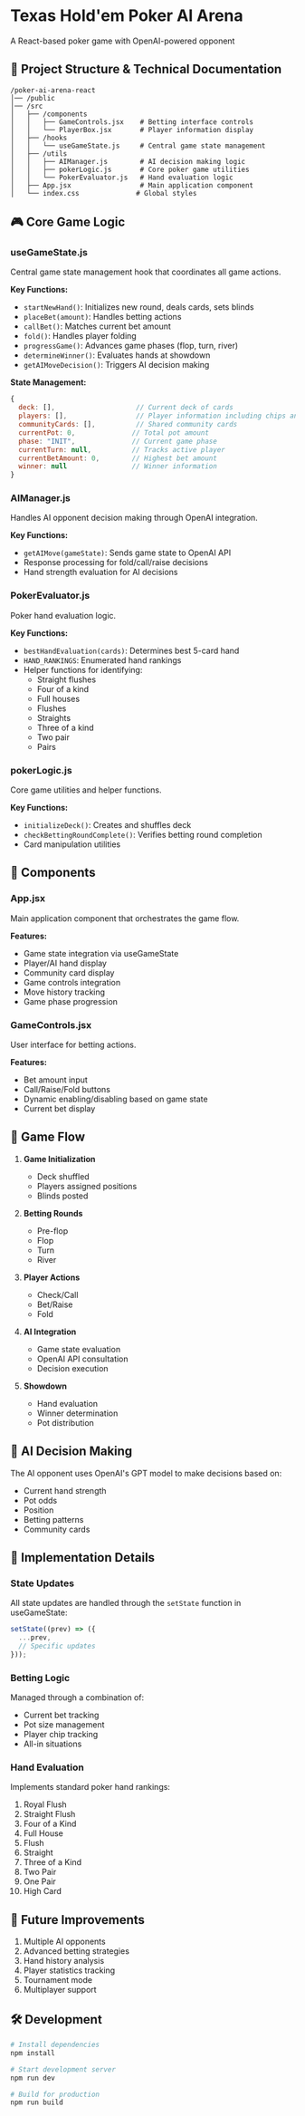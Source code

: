 # Texas Hold'em Poker AI Arena
A React-based poker game with OpenAI-powered opponent

## 📁 Project Structure & Technical Documentation

```
/poker-ai-arena-react
│── /public
│── /src
│   ├── /components
│   │   ├── GameControls.jsx    # Betting interface controls
│   │   └── PlayerBox.jsx       # Player information display
│   ├── /hooks
│   │   └── useGameState.js     # Central game state management
│   ├── /utils
│   │   ├── AIManager.js        # AI decision making logic
│   │   ├── pokerLogic.js       # Core poker game utilities
│   │   └── PokerEvaluator.js   # Hand evaluation logic
│   ├── App.jsx                 # Main application component
│   └── index.css              # Global styles
```

## 🎮 Core Game Logic

### useGameState.js
Central game state management hook that coordinates all game actions.

**Key Functions:**
- `startNewHand()`: Initializes new round, deals cards, sets blinds
- `placeBet(amount)`: Handles betting actions
- `callBet()`: Matches current bet amount
- `fold()`: Handles player folding
- `progressGame()`: Advances game phases (flop, turn, river)
- `determineWinner()`: Evaluates hands at showdown
- `getAIMoveDecision()`: Triggers AI decision making

**State Management:**
```javascript
{
  deck: [],                    // Current deck of cards
  players: [],                 // Player information including chips and cards
  communityCards: [],          // Shared community cards
  currentPot: 0,              // Total pot amount
  phase: "INIT",              // Current game phase
  currentTurn: null,          // Tracks active player
  currentBetAmount: 0,        // Highest bet amount
  winner: null                // Winner information
}
```

### AIManager.js
Handles AI opponent decision making through OpenAI integration.

**Key Functions:**
- `getAIMove(gameState)`: Sends game state to OpenAI API
- Response processing for fold/call/raise decisions
- Hand strength evaluation for AI decisions

### PokerEvaluator.js
Poker hand evaluation logic.

**Key Functions:**
- `bestHandEvaluation(cards)`: Determines best 5-card hand
- `HAND_RANKINGS`: Enumerated hand rankings
- Helper functions for identifying:
  - Straight flushes
  - Four of a kind
  - Full houses
  - Flushes
  - Straights
  - Three of a kind
  - Two pair
  - Pairs

### pokerLogic.js
Core game utilities and helper functions.

**Key Functions:**
- `initializeDeck()`: Creates and shuffles deck
- `checkBettingRoundComplete()`: Verifies betting round completion
- Card manipulation utilities

## 🎨 Components

### App.jsx
Main application component that orchestrates the game flow.

**Features:**
- Game state integration via useGameState
- Player/AI hand display
- Community card display
- Game controls integration
- Move history tracking
- Game phase progression

### GameControls.jsx
User interface for betting actions.

**Features:**
- Bet amount input
- Call/Raise/Fold buttons
- Dynamic enabling/disabling based on game state
- Current bet display

## 🔄 Game Flow

1. **Game Initialization**
   - Deck shuffled
   - Players assigned positions
   - Blinds posted

2. **Betting Rounds**
   - Pre-flop
   - Flop
   - Turn
   - River

3. **Player Actions**
   - Check/Call
   - Bet/Raise
   - Fold

4. **AI Integration**
   - Game state evaluation
   - OpenAI API consultation
   - Decision execution

5. **Showdown**
   - Hand evaluation
   - Winner determination
   - Pot distribution

## 🤖 AI Decision Making

The AI opponent uses OpenAI's GPT model to make decisions based on:
- Current hand strength
- Pot odds
- Position
- Betting patterns
- Community cards

## 🎯 Implementation Details

### State Updates
All state updates are handled through the `setState` function in useGameState:
```javascript
setState((prev) => ({
  ...prev,
  // Specific updates
}));
```

### Betting Logic
Managed through a combination of:
- Current bet tracking
- Pot size management
- Player chip tracking
- All-in situations

### Hand Evaluation
Implements standard poker hand rankings:
1. Royal Flush
2. Straight Flush
3. Four of a Kind
4. Full House
5. Flush
6. Straight
7. Three of a Kind
8. Two Pair
9. One Pair
10. High Card

## 🚀 Future Improvements

1. Multiple AI opponents
2. Advanced betting strategies
3. Hand history analysis
4. Player statistics tracking
5. Tournament mode
6. Multiplayer support

## 🛠 Development

```bash
# Install dependencies
npm install

# Start development server
npm run dev

# Build for production
npm run build
```